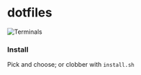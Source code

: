 # dotfiles 

![Terminals](https://i.imgur.com/78pBV3Jl.png)

### Install
Pick and choose; or clobber with `install.sh`
